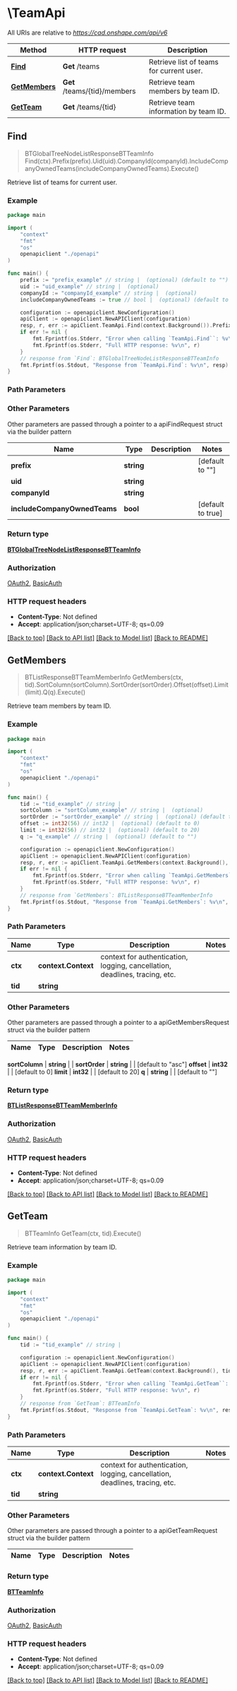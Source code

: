 # \TeamApi

All URIs are relative to *https://cad.onshape.com/api/v6*

Method | HTTP request | Description
------------- | ------------- | -------------
[**Find**](TeamApi.md#Find) | **Get** /teams | Retrieve list of teams for current user.
[**GetMembers**](TeamApi.md#GetMembers) | **Get** /teams/{tid}/members | Retrieve team members by team ID.
[**GetTeam**](TeamApi.md#GetTeam) | **Get** /teams/{tid} | Retrieve team information by team ID.



## Find

> BTGlobalTreeNodeListResponseBTTeamInfo Find(ctx).Prefix(prefix).Uid(uid).CompanyId(companyId).IncludeCompanyOwnedTeams(includeCompanyOwnedTeams).Execute()

Retrieve list of teams for current user.

### Example

```go
package main

import (
    "context"
    "fmt"
    "os"
    openapiclient "./openapi"
)

func main() {
    prefix := "prefix_example" // string |  (optional) (default to "")
    uid := "uid_example" // string |  (optional)
    companyId := "companyId_example" // string |  (optional)
    includeCompanyOwnedTeams := true // bool |  (optional) (default to true)

    configuration := openapiclient.NewConfiguration()
    apiClient := openapiclient.NewAPIClient(configuration)
    resp, r, err := apiClient.TeamApi.Find(context.Background()).Prefix(prefix).Uid(uid).CompanyId(companyId).IncludeCompanyOwnedTeams(includeCompanyOwnedTeams).Execute()
    if err != nil {
        fmt.Fprintf(os.Stderr, "Error when calling `TeamApi.Find``: %v\n", err)
        fmt.Fprintf(os.Stderr, "Full HTTP response: %v\n", r)
    }
    // response from `Find`: BTGlobalTreeNodeListResponseBTTeamInfo
    fmt.Fprintf(os.Stdout, "Response from `TeamApi.Find`: %v\n", resp)
}
```

### Path Parameters



### Other Parameters

Other parameters are passed through a pointer to a apiFindRequest struct via the builder pattern


Name | Type | Description  | Notes
------------- | ------------- | ------------- | -------------
 **prefix** | **string** |  | [default to &quot;&quot;]
 **uid** | **string** |  | 
 **companyId** | **string** |  | 
 **includeCompanyOwnedTeams** | **bool** |  | [default to true]

### Return type

[**BTGlobalTreeNodeListResponseBTTeamInfo**](BTGlobalTreeNodeListResponseBTTeamInfo.md)

### Authorization

[OAuth2](../README.md#OAuth2), [BasicAuth](../README.md#BasicAuth)

### HTTP request headers

- **Content-Type**: Not defined
- **Accept**: application/json;charset=UTF-8; qs=0.09

[[Back to top]](#) [[Back to API list]](../README.md#documentation-for-api-endpoints)
[[Back to Model list]](../README.md#documentation-for-models)
[[Back to README]](../README.md)


## GetMembers

> BTListResponseBTTeamMemberInfo GetMembers(ctx, tid).SortColumn(sortColumn).SortOrder(sortOrder).Offset(offset).Limit(limit).Q(q).Execute()

Retrieve team members by team ID.

### Example

```go
package main

import (
    "context"
    "fmt"
    "os"
    openapiclient "./openapi"
)

func main() {
    tid := "tid_example" // string | 
    sortColumn := "sortColumn_example" // string |  (optional)
    sortOrder := "sortOrder_example" // string |  (optional) (default to "asc")
    offset := int32(56) // int32 |  (optional) (default to 0)
    limit := int32(56) // int32 |  (optional) (default to 20)
    q := "q_example" // string |  (optional) (default to "")

    configuration := openapiclient.NewConfiguration()
    apiClient := openapiclient.NewAPIClient(configuration)
    resp, r, err := apiClient.TeamApi.GetMembers(context.Background(), tid).SortColumn(sortColumn).SortOrder(sortOrder).Offset(offset).Limit(limit).Q(q).Execute()
    if err != nil {
        fmt.Fprintf(os.Stderr, "Error when calling `TeamApi.GetMembers``: %v\n", err)
        fmt.Fprintf(os.Stderr, "Full HTTP response: %v\n", r)
    }
    // response from `GetMembers`: BTListResponseBTTeamMemberInfo
    fmt.Fprintf(os.Stdout, "Response from `TeamApi.GetMembers`: %v\n", resp)
}
```

### Path Parameters


Name | Type | Description  | Notes
------------- | ------------- | ------------- | -------------
**ctx** | **context.Context** | context for authentication, logging, cancellation, deadlines, tracing, etc.
**tid** | **string** |  | 

### Other Parameters

Other parameters are passed through a pointer to a apiGetMembersRequest struct via the builder pattern


Name | Type | Description  | Notes
------------- | ------------- | ------------- | -------------

 **sortColumn** | **string** |  | 
 **sortOrder** | **string** |  | [default to &quot;asc&quot;]
 **offset** | **int32** |  | [default to 0]
 **limit** | **int32** |  | [default to 20]
 **q** | **string** |  | [default to &quot;&quot;]

### Return type

[**BTListResponseBTTeamMemberInfo**](BTListResponseBTTeamMemberInfo.md)

### Authorization

[OAuth2](../README.md#OAuth2), [BasicAuth](../README.md#BasicAuth)

### HTTP request headers

- **Content-Type**: Not defined
- **Accept**: application/json;charset=UTF-8; qs=0.09

[[Back to top]](#) [[Back to API list]](../README.md#documentation-for-api-endpoints)
[[Back to Model list]](../README.md#documentation-for-models)
[[Back to README]](../README.md)


## GetTeam

> BTTeamInfo GetTeam(ctx, tid).Execute()

Retrieve team information by team ID.

### Example

```go
package main

import (
    "context"
    "fmt"
    "os"
    openapiclient "./openapi"
)

func main() {
    tid := "tid_example" // string | 

    configuration := openapiclient.NewConfiguration()
    apiClient := openapiclient.NewAPIClient(configuration)
    resp, r, err := apiClient.TeamApi.GetTeam(context.Background(), tid).Execute()
    if err != nil {
        fmt.Fprintf(os.Stderr, "Error when calling `TeamApi.GetTeam``: %v\n", err)
        fmt.Fprintf(os.Stderr, "Full HTTP response: %v\n", r)
    }
    // response from `GetTeam`: BTTeamInfo
    fmt.Fprintf(os.Stdout, "Response from `TeamApi.GetTeam`: %v\n", resp)
}
```

### Path Parameters


Name | Type | Description  | Notes
------------- | ------------- | ------------- | -------------
**ctx** | **context.Context** | context for authentication, logging, cancellation, deadlines, tracing, etc.
**tid** | **string** |  | 

### Other Parameters

Other parameters are passed through a pointer to a apiGetTeamRequest struct via the builder pattern


Name | Type | Description  | Notes
------------- | ------------- | ------------- | -------------


### Return type

[**BTTeamInfo**](BTTeamInfo.md)

### Authorization

[OAuth2](../README.md#OAuth2), [BasicAuth](../README.md#BasicAuth)

### HTTP request headers

- **Content-Type**: Not defined
- **Accept**: application/json;charset=UTF-8; qs=0.09

[[Back to top]](#) [[Back to API list]](../README.md#documentation-for-api-endpoints)
[[Back to Model list]](../README.md#documentation-for-models)
[[Back to README]](../README.md)

